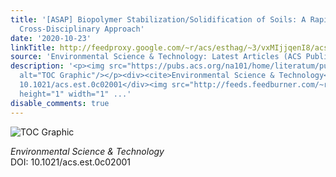 ```yaml
---
title: '[ASAP] Biopolymer Stabilization/Solidification of Soils: A Rapid, Micro-Macro,
  Cross-Disciplinary Approach'
date: '2020-10-23'
linkTitle: http://feedproxy.google.com/~r/acs/esthag/~3/vxMIjjqenI8/acs.est.0c02001
source: 'Environmental Science & Technology: Latest Articles (ACS Publications)'
description: '<p><img src="https://pubs.acs.org/na101/home/literatum/publisher/achs/journals/content/esthag/0/esthag.ahead-of-print/acs.est.0c02001/20201023/images/medium/es0c02001_0005.gif"
  alt="TOC Graphic"/></p><div><cite>Environmental Science & Technology</cite></div><div>DOI:
  10.1021/acs.est.0c02001</div><img src="http://feeds.feedburner.com/~r/acs/esthag/~4/vxMIjjqenI8"
  height="1" width="1" ...'
disable_comments: true
---
```

<p><img src="https://pubs.acs.org/na101/home/literatum/publisher/achs/journals/content/esthag/0/esthag.ahead-of-print/acs.est.0c02001/20201023/images/medium/es0c02001_0005.gif" alt="TOC Graphic"/></p><div><cite>Environmental Science & Technology</cite></div><div>DOI: 10.1021/acs.est.0c02001</div><img src="http://feeds.feedburner.com/~r/acs/esthag/~4/vxMIjjqenI8" height="1" width="1" ...